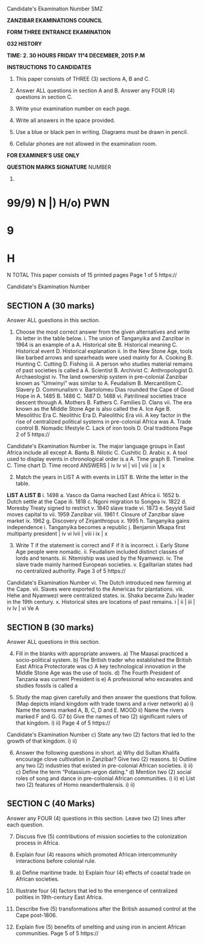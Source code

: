 Candidate's Ekamination Number
SMZ

**ZANZIBAR EKAMINATIONS COUNCIL**

**FORM THREE ENTRANCE EKAMINATION**

**032 HISTORY**

**TIME: 2. 30 HOURS FRIDAY 11°4 DECEMBER, 2015 P.M**

**INSTRUCTIONS TO CANDIDATES**

1. This paper consists of THREE (3) sections A, B and C.

2. Answer ALL questions in section A and B. Answer any FOUR (4)
questions in section C.

3. Write your examination number on each page.

4. Write all answers in the space provided.

5. Use a blue or black pen in writing. Diagrams must be drawn in pencil.

6. Cellular phones are not allowed in the examination room.

**FOR EXAMINER’S USE ONLY**

**QUESTION MARKS SIGNATURE**
NUMBER

1. 
99/9) N |) H/o) PWN
=
9
=
H
=
N
TOTAL
This paper consists of 15 printed pages
Page 1 of 5
https://

Candidate's Ekamination Number

## SECTION A (30 marks)
Answer ALL guestions in this section.

1. Choose the most correct answer from the given alternatives and write its letter in the table below.
i. The union of Tanganyika and Zanzibar in 1964 is an example of a
A. Historical site
B. Historical meaning
C. Historical event
D. Historical explanation ii. In the New Stone Age, tools like barbed arrows and spearheads were used mainly for
A. Cooking
B. Hunting
C. Cutting
D. Fishing iii. A person who studies material remains of past societies is called a
A. Scientist
B. Archivist
C. Anthropologist
D. Archaeologist iv. The land ownership system in pre-colonial Zanzibar known as “Umwinyi” was similar to
A. Feudalism
B. Mercantilism
C. Slavery
D. Communalism v. Bartolomeu Dias rounded the Cape of Good Hope in
A. 1485
B. 1486
C. 1487
D. 1488
vi. Patrilineal societies trace descent through
A. Mothers
B. Fathers
C. Families
D. Clans vii. The era known as the Middle Stone Age is also called the
A. Ice Age
B. Mesolithic Era
C. Neolithic Era
D. Paleolithic Era viii. A key factor in the rise of centralized political systems in pre-colonial Africa was
A. Trade control
B. Nomadic lifestyle
C. Lack of iron tools
D. Oral traditions
Page 2 of 5
https://

Candidate's Ekamination Number ix. The major language groups in East Africa include all except
A. Bantu
B. Nilotic
C. Cushitic
D. Arabic x. A tool used to display events in chronological order is a
A. Time graph
B. Timeline
C. Time chart
D. Time record
ANSWERS
| iv lv vi | vii | viii | ix | x

2. Match the years in LIST A with events in LIST B. Write the letter in the table.

**LIST A LIST B**
i. 1498 a. Vasco da Gama reached East Africa ii. 1652 b. Dutch settle at the Cape ili. 1818 c. Ngoni migration to Songea iv. 1822 d. Moresby Treaty signed to restrict v. 1840 slave trade vi. 1873 e. Seyyid Said moves capital to vii. 1959 Zanzibar viii. 1961 f. Closure of Zanzibar slave market ix. 1962 g. Discovery of Zinjanthropus x. 1995 h. Tanganyika gains independence i. Tanganyika becomes a republic j. Benjamin Mkapa first multiparty president
| iv vi lvii | viii i ix | x

3. Write T if the statement is correct and F if it is incorrect.
i. Early Stone Age people were nomadic.
ii. Feudalism included distinct classes of lords and tenants.
iii. Ntemiship was used by the Nyamwezi.
iv. The slave trade mainly harmed European societies.
v. Egalitarian states had no centralized authority.
Page 3 of 5
https://

Candidate's Ekamination Number vi. The Dutch introduced new farming at the Cape.
vii. Slaves were exported to the Americas for plantations.
viii. Hehe and Nyamwezi were centralized states.
ix. Shaka became Zulu leader in the 19th century.
x. Historical sites are locations of past remains.
i | ii | iii | iv lv | vi Ve A

## SECTION B (30 marks)
Answer ALL questions in this section.

4. Fill in the blanks with appropriate answers.
a) The Maasai practiced a socio-political system.
b) The British trader who established the British East Africa Protectorate was c) A key technological innovation in the Middle Stone Age was the use of tools.
d) The Fourth President of Tanzania was current President is e) A professional who excavates and studies fossils is called a

5. Study the map given carefully and then answer the questions that follow.
(Map depicts inland kingdom with trade towns and a river network)
a) i) Name the towns marked A, B, C, D and E.
MOOD
ii) Name the rivers marked F and G.
G7
b) Give the names of two (2) significant rulers of that kingdom.
i)
ii)
Page 4 of 5
https://

Candidate's Ekamination Number c) State any two (2) factors that led to the growth of that kingdom.
i)
ii)

6. Answer the following questions in short.
a) Why did Sultan Khalifa encourage clove cultivation in Zanzibar? Give two (2)
reasons.
b) Outline any two (2) industries that existed in pre-colonial African societies.
i)
ii)
c) Define the term “Potassium-argon dating.”
d) Mention two (2) social roles of song and dance in pre-colonial African communities.
i)
ii)
e) List two (2) features of Homo neanderthalensis.
i)
ii)

## SECTION C (40 Marks)
Answer any FOUR (4) questions in this section.
Leave two (2) lines after each question.

7. Discuss five (5) contributions of mission societies to the colonization process in Africa.

8. Explain four (4) reasons which promoted African intercommunity interactions before colonial rule.

9. a) Define maritime trade.
b) Explain four (4) effects of coastal trade on African societies.

10. Illustrate four (4) factors that led to the emergence of centralized polities in
19th-century East Africa.

11. Describe five (5) transformations after the British assumed control at the
Cape post-1806.

12. Explain five (5) benefits of smelting and using iron in ancient African communities.
Page 5 of 5
https://